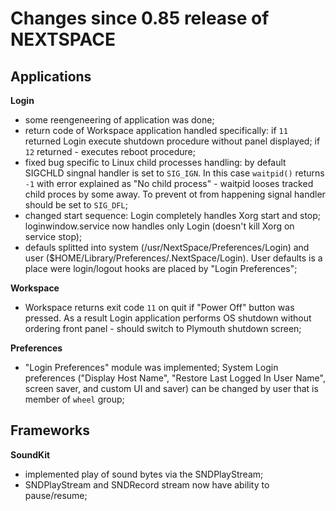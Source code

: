 Changes since 0.85 release of NEXTSPACE
===

Applications
---

**Login**

- some reengeneering of application was done;
- return code of Workspace application handled specifically: if `11` returned Login execute shutdown procedure without panel displayed; if `12` returned - executes reboot procedure;
- fixed bug specific to Linux child processes handling: by default SIGCHLD singnal handler is set to `SIG_IGN`. In this case `waitpid()` returns `-1` with error explained as "No child process" - waitpid looses tracked child proces by some away. To prevent ot from happening signal handler should be set to `SIG_DFL`;
- changed start sequence: Login completely handles Xorg start and stop; loginwindow.service now handles only Login (doesn't kill Xorg on service stop);
- defauls splitted into system (/usr/NextSpace/Preferences/Login) and user ($HOME/Library/Preferences/.NextSpace/Login). User defaults is a place were login/logout hooks are placed by "Login Preferences";

**Workspace**

- Workspace returns exit code `11` on quit if "Power Off" button was pressed. As a result Login application performs OS shutdown without ordering front panel - should switch to Plymouth shutdown screen;

**Preferences**

- "Login Preferences" module was implemented; System Login preferences ("Display Host Name", "Restore Last Logged In User Name",  screen saver, and custom UI and saver) can be changed by user that is member of `wheel` group;

Frameworks
---

**SoundKit**

- implemented play of sound bytes via the SNDPlayStream;
- SNDPlayStream and SNDRecord stream now have ability to pause/resume;